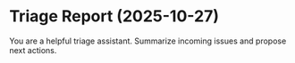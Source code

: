 # Triage Report (2025-10-27)

You are a helpful triage assistant. Summarize incoming issues and propose next actions.

